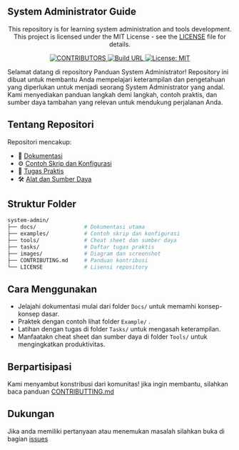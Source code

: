 ## System Administrator Guide

<p align="center">
This repository is for learning system administration and tools development. <br>
This project is licensed under the MIT License - see the <a href="LICENSE">LICENSE</a> file for details.
</p>

<p align="center">
  <a href="https://github.com/mhaemnn/sys-admin/graphs/contributors">
  <img src="https://img.shields.io/github/contributors/mhaemnn/sys-admin?style=flat-square&label=CONTRIBUTORS&color=44cc11" alt="CONTRIBUTORS">
  </a>
  <a href="https://github.com/mhaemnn/system-admin">
    <img src="https://img.shields.io/badge/BUILD-https%3A%2F%2Fgithub.com%2Fmhaemnn%2Fsystem--admin-orange?style=flat-square" alt="Build URL">
  </a>
  <a href="https://opensource.org/licenses/MIT">
    <img src="https://img.shields.io/badge/LICENSE-MIT-green.svg?style=flat-square" alt="License: MIT">
  </a>
</p>

Selamat datang di repository Panduan System Administrator! Repository ini dibuat untuk membantu Anda mempelajari keterampilan dan pengetahuan yang diperlukan untuk menjadi seorang System Administrator yang andal. Kami menyediakan panduan langkah demi langkah, contoh praktis, dan sumber daya tambahan yang relevan untuk mendukung perjalanan Anda.

## Tentang Repositori
Repositori mencakup:
- 📕 [Dokumentasi](/Docs/)
- ⚙️  [Contoh Skrip dan Konfigurasi](/Examples/)
- 📝 [Tugas Praktis](/Tasks/)
- 🛠️ [Alat dan Sumber Daya](/Tools/)
  
## Struktur Folder
```bash
system-admin/
├── docs/               # Dokumentasi utama
├── examples/           # Contoh skrip dan konfigurasi
├── tools/              # Cheat sheet dan sumber daya
├── tasks/              # Daftar tugas praktis
├── images/             # Diagram dan screenshot
├── CONTRIBUTING.md     # Panduan kontribusi
└── LICENSE             # Lisensi repository
```
## Cara Menggunakan
- Jelajahi dokumentasi mulai dari folder `Docs/` untuk memamhi konsep-konsep dasar.
- Praktek dengan contoh lihat folder `Example/` .
- Latihan dengan tugas di folder `Tasks/` untuk mengasah keterampilan.
- Manfaatakn cheat sheet dan sumber daya di folder `Tools/` untuk mengingkatkan produktivitas.
  
## Berpartisipasi 
Kami menyambut konstribusi dari komunitas! jika ingin membantu, silahkan baca panduan [CONTRIBUTTING.md](/CONTRIBUTING.md) 

## Dukungan
Jika anda memiliki pertanyaan atau menemukan masalah silahkan buka di bagian [issues](/.github/ISSUE_TEMPLATE/)